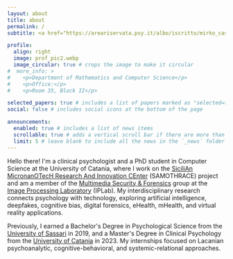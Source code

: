 ```yaml
---
layout: about
title: about
permalink: /
subtitle: <a href="https://areariservata.psy.it/albo/iscritto/mirko_casu_218564" target="_blank" rel="noopener">Clinical Psychologist</a>, PhD Student in Computer Science @ University of Catania.

profile:
  align: right
  image: prof_pic2.webp
  image_circular: true # crops the image to make it circular
#  more_info: >
#    <p>Department of Mathematics and Computer Science</p>
#    <p>Office:</p>
#    <p>Room 35, Block II</p>

selected_papers: true # includes a list of papers marked as "selected={true}"
social: false # includes social icons at the bottom of the page

announcements:
  enabled: true # includes a list of news items
  scrollable: true # adds a vertical scroll bar if there are more than 3 news items
  limit: 5 # leave blank to include all the news in the `_news` folder
---
```


<p>
  <span data-i18n="about_preamble_part1">Hello there! I'm a clinical psychologist and a PhD student in Computer Science at the University of Catania, where I work on the </span>
  <a href="https://samothrace.eu/" target="_blank" rel="noopener">SiciliAn MicronanOTecH Research And Innovation CEnter</a>
  <span data-i18n="about_preamble_part2"> (SAMOTHRACE) project and am a member of the </span>
  <a href="https://iplab.dmi.unict.it/mfs/" target="_blank" rel="noopener">Multimedia Security & Forensics</a>
  <span data-i18n="about_preamble_part3"> group at the </span>
  <a href="https://iplab.dmi.unict.it/" target="_blank" rel="noopener">Image Processing Laboratory</a>
  <span data-i18n="about_preamble_part4"> (IPLab). My interdisciplinary research connects psychology with technology, exploring artificial intelligence, deepfakes, cognitive bias, digital forensics, eHealth, mHealth, and virtual reality applications.</span>
</p>

<p>
  <span data-i18n="about_education_part1">Previously, I earned a Bachelor's Degree in Psychological Science from the </span>
  <a href="https://www.uniss.it/en" target="_blank" rel="noopener">University of Sassari</a>
  <span data-i18n="about_education_part2"> in 2019, and a Master's Degree in Clinical Psychology from the </span>
  <a href="https://www.unict.it/en" target="_blank" rel="noopener">University of Catania</a>
  <span data-i18n="about_education_part3"> in 2023. My internships focused on Lacanian psychoanalytic, cognitive-behavioral, and systemic-relational approaches.</span>
</p>
